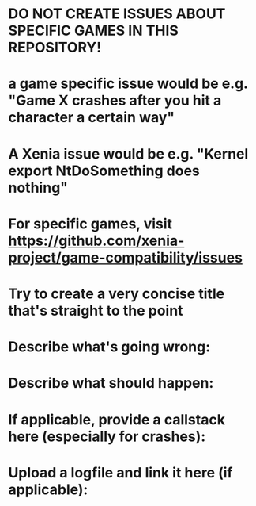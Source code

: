 # DO NOT CREATE ISSUES ABOUT SPECIFIC GAMES IN THIS REPOSITORY!
# a game specific issue would be e.g. "Game X crashes after you hit a character a certain way"
# A Xenia issue would be e.g. "Kernel export NtDoSomething does nothing"
# For specific games, visit https://github.com/xenia-project/game-compatibility/issues
#
# Try to create a very concise title that's straight to the point


# Describe what's going wrong:

# Describe what should happen:

# If applicable, provide a callstack here (especially for crashes):

# Upload a logfile and link it here (if applicable):